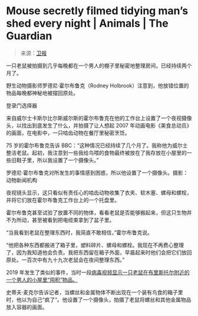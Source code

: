 <!--yml

category: 未分类

date: 2024-05-27 14:34:13

-->

# Mouse secretly filmed tidying man’s shed every night | Animals | The Guardian

> 来源：[卫报](https://www.theguardian.com/world/2024/jan/07/mouse-secretly-filmed-tidying-mans-shed-every-night)

一只老鼠被拍摄到几乎每晚都在一个男人的棚子里秘密地整理房间，已经持续两个月了。

野生动物摄影师罗德尼·霍尔布鲁克（Rodney Holbrook）注意到，他放错位置的物品每晚都神秘地被摆回原处。

登录门选择器

来自威尔士卡斯尔比尔斯威尔斯的霍尔布鲁克在他的工作台上设置了一个夜视摄像头，以找出到底发生了什么，并拍摄了让人想起 2007 年动画电影《美食总动员》的画面，在电影中，一只啮齿动物在餐厅里秘密烹饪。

75 岁的霍尔布鲁克告诉 BBC：“这种情况已经持续了几个月了。我称他为威尔士整洁老鼠。起初，我注意到一些我给鸟喂的食物最终被放在了我存放在小屋里的一些旧鞋子里，所以我设置了一个摄像头。”

罗德尼·霍尔布鲁克对所发生的事情感到困惑，所以他设置了一个摄像头。摄影：动物新闻机构

夜视镜头显示，这只看似有责任心的啮齿动物收集了衣夹、软木塞、螺母和螺栓，并将它们放在霍尔布鲁克工作台上的一个托盘里。

霍尔布鲁克甚至试验了放置不同的物体，看看老鼠是否能够搬起来，但这只生物并不为所动，甚至被看到把电缆束拿到了盆子里。

“当我看到老鼠在整理东西时，我简直不敢相信，”霍尔布鲁克说。

“他把各种东西都搬进了箱子里，塑料碎片、螺母和螺栓。我现在不再费心整理了，因为我知道他会负责。我把东西留在箱子外面，早晨起来时他们会把它们放回原处。一百次中有九十九次老鼠会在夜间整理东西。”

2019 年发生了类似的事件，当时一段[病毒视频显示一只老鼠在布里斯托尔附近的一个男人的小屋里“囤积”物品。](https://www.bbc.co.uk/news/uk-england-bristol-47625283)

史蒂夫·麦克尔告诉记者，当螺丝和金属物体不断出现在一个装有鸟食的箱子里时，他以为自己“疯了”。他设置了一个摄像头，拍摄了老鼠将螺丝和其他金属物品放入容器的画面。
